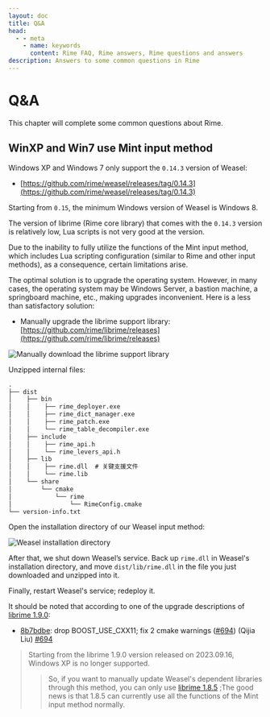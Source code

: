 ```yaml
---
layout: doc
title: Q&A
head:
  - - meta
    - name: keywords
      content: Rime FAQ, Rime answers, Rime questions and answers
description: Answers to some common questions in Rime
---
```

# Q&A

This chapter will complete some common questions about Rime.

## WinXP and Win7 use Mint input method
Windows XP and Windows 7 only support the `0.14.3` version of Weasel:
- [https://github.com/rime/weasel/releases/tag/0.14.3](https://github.com/rime/weasel/releases/tag/0.14.3)

Starting from `0.15`, the minimum Windows version of Weasel is Windows 8.

The version of librime (Rime core library) that comes with the `0.14.3` version is relatively low, Lua scripts is not very good at the version. 

Due to the inability to fully utilize the functions of the Mint input method, which includes Lua scripting configuration (similar to Rime and other input methods), as a consequence, certain limitations arise.

The optimal solution is to upgrade the operating system. However, in many cases, the operating system may be Windows Server, a bastion machine, a springboard machine, etc., making upgrades inconvenient. Here is a less than satisfactory solution:
- Manually upgrade the librime support library: [https://github.com/rime/librime/releases](https://github.com/rime/librime/releases)

![Manually download the librime support library](/image/guide/downloadRimeDll.webp)

Unzipped internal files:
```txt
.
├── dist
│    ├── bin
│    │    ├── rime_deployer.exe
│    │    ├── rime_dict_manager.exe
│    │    ├── rime_patch.exe
│    │    └── rime_table_decompiler.exe
│    ├── include
│    │    ├── rime_api.h
│    │    └── rime_levers_api.h
│    ├── lib
│    │    ├── rime.dll  # 关键支援文件
│    │    └── rime.lib
│    └── share
│        └── cmake
│            └── rime
│                └── RimeConfig.cmake
└── version-info.txt

```

Open the installation directory of our Weasel input method:

![Weasel installation directory](/image/guide/openWeaselRootPath.webp)

After that, we shut down Weasel’s service. Back up `rime.dll` in Weasel's installation directory, and move `dist/lib/rime.dll` in the file you just downloaded and unzipped into it.

Finally, restart Weasel's service; redeploy it.


It should be noted that according to one of the upgrade descriptions of [librime 1.9.0](https://github.com/rime/librime/releases/tag/1.9.0):
- [8b7bdbe](https://github.com/rime/librime/commit/8b7bdbe115f8e903bbd6210f32066ac6c1760d6a): drop BOOST_USE_CXX11; fix 2 cmake warnings ([#694](https://github.com/rime/librime/pull/694 )) (Qijia Liu) [#694](https://github.com/rime/librime/pull/694)

> Starting from the librime 1.9.0 version released on 2023.09.16, Windows XP is no longer supported.
> > So, if you want to manually update Weasel's dependent libraries through this method, you can only use [librime 1.8.5](https://github.com/rime/librime/releases/tag/1.8.5) ;The good news is that 1.8.5 can currently use all the functions of the Mint input method normally.